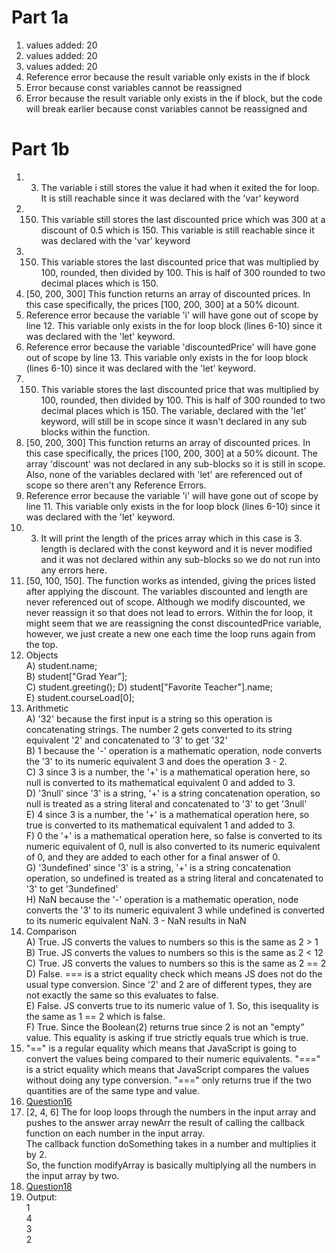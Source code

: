 # Part 1a
1) values added: 20
2) values added: 20
3) values added: 20
4) Reference error because the result variable only exists in the if block
5) Error because const variables cannot be reassigned
6) Error because the result variable only exists in the if block, but the code will break earlier because const variables cannot be reassigned and 

# Part 1b
1) 3. The variable i still stores the value it had when it exited the for loop. It is still reachable since it was declared with the 'var' keyword
2) 150. This variable still stores the last discounted price which was 300 at a discount of 0.5 which is 150. This variable is still reachable since it was declared with the 'var' keyword
3) 150. This variable stores the last discounted price that was multiplied by 100, rounded, then divided by 100. This is half of 300 rounded to two decimal places which is 150.
4) [50, 200, 300] This function returns an array of discounted prices. In this case specifically, the prices [100, 200, 300] at a 50% dicount.
5) Reference error because the variable 'i' will have gone out of scope by line 12. This variable only exists in the for loop block (lines 6-10) since it was declared with the 'let' keyword.
6) Reference error because the variable 'discountedPrice' will have gone out of scope by line 13. This variable only exists in the for loop block (lines 6-10) since it was declared with the 'let' keyword.
7) 150. This variable stores the last discounted price that was multiplied by 100, rounded, then divided by 100. This is half of 300 rounded to two decimal places which is 150. The variable, declared with the 'let' keyword, will still be in scope since it wasn't declared in any sub blocks within the function.
8) [50, 200, 300] This function returns an array of discounted prices. In this case specifically, the prices [100, 200, 300] at a 50% dicount. The array 'discount' was not declared in any sub-blocks so it is still in scope. Also, none of the variables declared with 'let' are referenced out of scope so there aren't any Reference Errors.
9) Reference error because the variable 'i' will have gone out of scope by line 11. This variable only exists in the for loop block (lines 6-10) since it was declared with the 'let' keyword.
10) 3. It will print the length of the prices array which in this case is 3. length is declared with the const keyword and it is never modified and it was not declared within any sub-blocks so we do not run into any errors here.
11) [50, 100, 150]. The function works as intended, giving the prices listed after applying the discount. The variables discounted and length are never referenced out of scope. Although we modify discounted, we never reassign it so that does not lead to errors. Within the for loop, it might seem that we are reassigning the const discountedPrice variable, however, we just create a new one each time the loop runs again from the top.
12) Objects  
A) student.name;  
B) student["Grad Year"];  
C) student.greeting();
D) student["Favorite Teacher"].name;  
E) student.courseLoad[0];  
13) Arithmetic  
    A) '32' because the first input is a string so this operation is concatenating strings. The number 2 gets converted to its string equivalent '2' and concatenated to '3' to get '32'  
    B) 1  because the '-' operation is a mathematic operation, node converts the '3' to its numeric equivalent 3 and does the operation 3 - 2.  
    C) 3  since 3 is a number, the '+' is a mathematical operation here, so null is converted to its mathematical equivalent 0 and added to 3.  
    D) '3null'  since '3' is a string, '+' is a string concatenation operation, so null is treated as a string literal and concatenated to '3' to get '3null'  
    E) 4  since 3 is a number, the '+' is a mathematical operation here, so true is converted to its mathematical equivalent 1 and added to 3.  
    F) 0  the '+' is a mathematical operation here, so false is converted to its numeric equivalent of 0, null is also converted to its numeric equivalent of 0, and they are added to each other for a final answer of 0.  
    G) '3undefined'  since '3' is a string, '+' is a string concatenation operation, so undefined is treated as a string literal and concatenated to '3' to get '3undefined'  
    H) NaN  because the '-' operation is a mathematic operation, node converts the '3' to its numeric equivalent 3 while undefined is converted to its numeric equivalent NaN. 3 - NaN results in NaN  
14) Comparison  
    A) True. JS converts the values to numbers so this is the same as 2 > 1  
    B) True. JS converts the values to numbers so this is the same as 2 < 12  
    C) True. JS converts the values to numbers so this is the same as 2 == 2  
    D) False. === is a strict equality check which means JS does not do the usual type conversion. Since '2' and 2 are of different types, they are not exactly the same so this evaluates to false.  
    E) False. JS converts true to its numeric value of 1. So, this isequality is the same as 1 == 2 which is false.  
    F) True. Since the Boolean(2) returns true since 2 is not an "empty" value. This equality is asking if true strictly equals true which is true.  
15) "==" is a regular equality which means that JavaScript is going to convert the values being compared to their numeric equivalents. "===" is a strict equality which means that JavaScript compares the values without doing any type conversion. "===" only returns true if the two quantities are of the same type and value.  
16) [Question16](./part1b-question16.js)
17) [2, 4, 6]
    The for loop loops through the numbers in the input array and pushes to the answer array newArr the result of calling the callback function on each number in the input array.  
    The callback function doSomething takes in a number and multiplies it by 2.  
    So, the function modifyArray is basically multiplying all the numbers in the input array by two.  
18) [Question18](./part1b-question18.js)
19) Output:  
1  
4  
3  
2  
